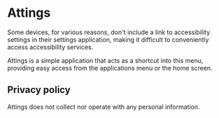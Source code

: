 # Attings

Some devices, for various reasons, don't include a link to accessibility settings in their settings application, making it difficult to conveniently access accessibility services.

Attings is a simple application that acts as a shortcut into this menu, providing easy access from the applications menu or the home screen.

## Privacy policy

Attings does not collect nor operate with any personal information.

